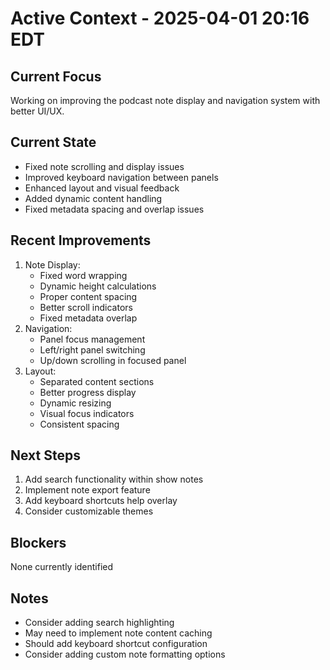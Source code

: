 # Active Context - 2025-04-01 20:16 EDT

## Current Focus
Working on improving the podcast note display and navigation system with better UI/UX.

## Current State
- Fixed note scrolling and display issues
- Improved keyboard navigation between panels
- Enhanced layout and visual feedback
- Added dynamic content handling
- Fixed metadata spacing and overlap issues

## Recent Improvements
1. Note Display:
   - Fixed word wrapping
   - Dynamic height calculations
   - Proper content spacing
   - Better scroll indicators
   - Fixed metadata overlap
2. Navigation:
   - Panel focus management
   - Left/right panel switching
   - Up/down scrolling in focused panel
3. Layout:
   - Separated content sections
   - Better progress display
   - Dynamic resizing
   - Visual focus indicators
   - Consistent spacing

## Next Steps
1. Add search functionality within show notes
2. Implement note export feature
3. Add keyboard shortcuts help overlay
4. Consider customizable themes

## Blockers
None currently identified

## Notes
- Consider adding search highlighting
- May need to implement note content caching
- Should add keyboard shortcut configuration
- Consider adding custom note formatting options 